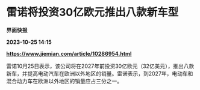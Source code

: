 # 雷诺将投资30亿欧元推出八款新车型
**界面快报**

**2023-10-25 14:15**

**https://www.jiemian.com/article/10286954.html**

雷诺10月25日表示，该公司将在2027年前投资30亿欧元（32亿美元），推出八款新车，并提高电动汽车在欧洲以外地区的销量。雷诺表示，到2027年，电动车和混合动力车在欧洲以外地区的销量应占三分之一。